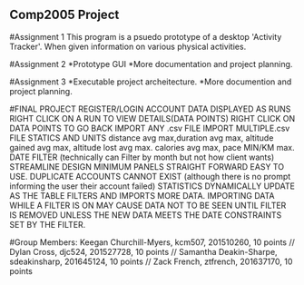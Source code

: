 ## Comp2005 Project

#Assignment 1
This program is a psuedo prototype of a desktop 'Activity Tracker'.
When given information on various physical activities.

#Assignment 2
*Prototype GUI 
*More documentation and project planning.

#Assignment 3
*Executable project archeitecture.
*More documention and project planning.

#FINAL PROJECT
REGISTER/LOGIN
ACCOUNT
DATA DISPLAYED AS RUNS
RIGHT CLICK ON A RUN TO VIEW DETAILS(DATA POINTS)
RIGHT CLICK ON DATA POINTS TO GO BACK
IMPORT ANY .csv FILE
IMPORT MULTIPLE.csv FILE
STATICS AND UNITS 
	distance avg max,duration avg max, altitude gained avg max, altitude lost avg max.
	calories avg max, pace MIN/KM max.
DATE FILTER
(technically can Filter by month but not how client wants)
STREAMLINE DESIGN MINIMUM PANELS STRAIGHT FORWARD EASY TO USE.
DUPLICATE ACCOUNTS CANNOT EXIST (although there is no prompt informing the user their account failed)
STATISTICS DYNAMICALLY UPDATE AS THE TABLE FILTERS AND IMPORTS MORE DATA.
IMPORTING DATA WHILE A FILTER IS ON MAY CAUSE DATA NOT TO BE SEEN UNTIL FILTER IS REMOVED UNLESS THE NEW DATA MEETS THE DATE CONSTRAINTS SET BY THE FILTER.

#Group Members: 
Keegan Churchill-Myers, kcm507, 201510260, 10 points //
Dylan Cross, djc524, 201527728, 10 points //
Samantha Deakin-Sharpe, sdeakinsharp, 201645124, 10 points //
Zack French, ztfrench, 201637170, 10 points

